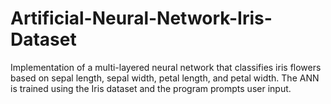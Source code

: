 # Artificial-Neural-Network-Iris-Dataset
Implementation of a multi-layered neural network that classifies iris flowers based on sepal length, sepal width, petal length, and petal width. The ANN is trained using the Iris dataset and the program prompts user input.
